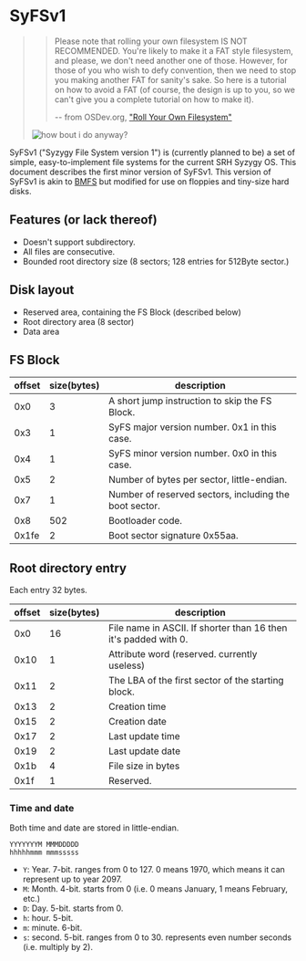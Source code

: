 # SyFSv1


> > Please note that rolling your own filesystem IS NOT RECOMMENDED. You're likely to make it a FAT style filesystem, and please, we don't need another one of those. However, for those of you who wish to defy convention, then we need to stop you making another FAT for sanity's sake. So here is a tutorial on how to avoid a FAT (of course, the design is up to you, so we can't give you a complete tutorial on how to make it). 
> > 
> > -- from OSDev.org, ["Roll Your Own Filesystem"](https://wiki.osdev.org/Roll_Your_Own_Filesystem)
> 
> ![how bout i do anyway?](https://i.kym-cdn.com/photos/images/original/001/094/230/bc1.png)

SyFSv1 ("Syzygy File System version 1") is (currently planned to be) a set of simple, easy-to-implement file systems for the current SRH Syzygy OS. This document describes the first minor version of SyFSv1. This version of SyFSv1 is akin to [BMFS](https://github.com/ReturnInfinity/BMFS) but modified for use on floppies and tiny-size hard disks.

## Features (or lack thereof)

+ Doesn't support subdirectory.
+ All files are consecutive.
+ Bounded root directory size (8 sectors; 128 entries for 512Byte sector.)

## Disk layout

+ Reserved area, containing the FS Block (described below)
+ Root directory area (8 sector) 
+ Data area

## FS Block

|offset|size(bytes)|description|
|--|-|----|
|0x0|3|A short jump instruction to skip the FS Block.|
|0x3|1|SyFS major version number. 0x1 in this case.|
|0x4|1|SyFS minor version number. 0x0 in this case.|
|0x5|2|Number of bytes per sector, little-endian.|
|0x7|1|Number of reserved sectors, including the boot sector.|
|0x8|502|Bootloader code.|
|0x1fe|2|Boot sector signature 0x55aa.


## Root directory entry

Each entry 32 bytes.

|offset|size(bytes)|description|
|-|-|-|
|0x0|16|File name in ASCII. If shorter than 16 then it's padded with 0.|
|0x10|1|Attribute word (reserved. currently useless)|
|0x11|2|The LBA of the first sector of the starting block.|
|0x13|2|Creation time|
|0x15|2|Creation date|
|0x17|2|Last update time|
|0x19|2|Last update date|
|0x1b|4|File size in bytes|
|0x1f|1|Reserved.|

### Time and date

Both time and date are stored in little-endian.

```
YYYYYYYM MMMDDDDD
hhhhhmmm mmmsssss
```

+ `Y`: Year. 7-bit. ranges from 0 to 127. 0 means 1970, which means it can represent up to year 2097.
+ `M`: Month. 4-bit. starts from 0 (i.e. 0 means January, 1 means February, etc.)
+ `D`: Day. 5-bit. starts from 0.
+ `h`: hour. 5-bit.
+ `m`: minute. 6-bit.
+ `s`: second. 5-bit. ranges from 0 to 30. represents even number seconds (i.e. multiply by 2).

